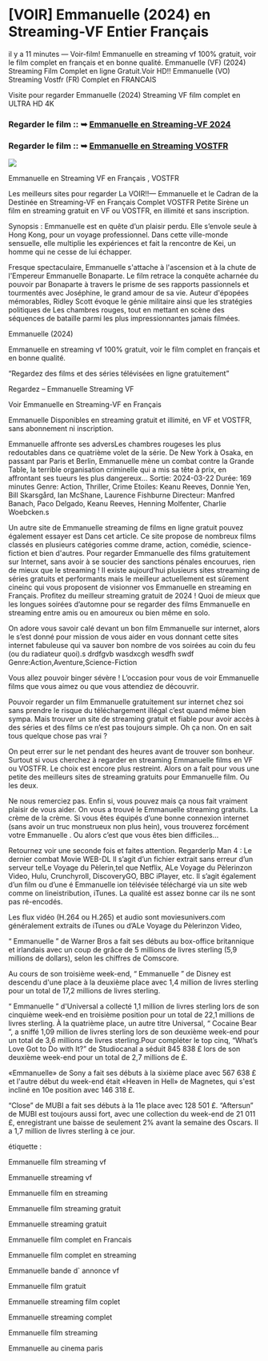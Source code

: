 # [VOIR] Emmanuelle (2024) en Streaming-VF Entier Français

il y a 11 minutes — Voir-film! Emmanuelle en streaming vf 100% gratuit, voir le film complet en français et en bonne qualité. Emmanuelle (VF) (2024) Streaming Film Complet en ligne Gratuit.Voir HD!! Emmanuelle (VO) Streaming Vostfr (FR) Complet en FRANCAIS

Visite pour regarder Emmanuelle (2024) Streaming VF film complet en ULTRA HD 4K

### Regarder le film :: ➥ [Emmanuelle en Streaming-VF 2024](https://t.co/vPgk3DeLTm)

### Regarder le film :: ➥ [Emmanuelle en Streaming VOSTFR](https://t.co/vPgk3DeLTm)

<p dir="auto"><a href="https://t.co/vPgk3DeLTm" title="PLAY NOW" rel="nofollow"><img src="https://i.imgur.com/jhNGoEt.gif" style="max-width: 100%;"></a></p>

Emmanuelle en Streaming VF en Français , VOSTFR

Les meilleurs sites pour regarder La VOIR!!— Emmanuelle et le Cadran de la Destinée en Streaming-VF en Français Complet VOSTFR Petite Sirène un film en streaming gratuit en VF ou VOSTFR, en illimité et sans inscription.

Synopsis : Emmanuelle est en quête d’un plaisir perdu. Elle s’envole seule à Hong Kong, pour un voyage professionnel. Dans cette ville-monde sensuelle, elle multiplie les expériences et fait la rencontre de Kei, un homme qui ne cesse de lui échapper.

Fresque spectaculaire, Emmanuelle s'attache à l'ascension et à la chute de l'Empereur Emmanuelle Bonaparte. Le film retrace la conquête acharnée du pouvoir par Bonaparte à travers le prisme de ses rapports passionnels et tourmentés avec Joséphine, le grand amour de sa vie. Auteur d'épopées mémorables, Ridley Scott évoque le génie militaire ainsi que les stratégies politiques de Les chambres rouges, tout en mettant en scène des séquences de bataille parmi les plus impressionnantes jamais filmées.

Emmanuelle (2024)

Emmanuelle en streaming vf 100% gratuit, voir le film complet en français et en bonne qualité.

“Regardez des films et des séries télévisées en ligne gratuitement”

Regardez – Emmanuelle Streaming VF

Voir Emmanuelle en Streaming-VF en Français

Emmanuelle Disponibles en streaming gratuit et illimité, en VF et VOSTFR, sans abonnement ni inscription.

Emmanuelle affronte ses adversLes chambres rougeses les plus redoutables dans ce quatrième volet de la série. De New York à Osaka, en passant par Paris et Berlin, Emmanuelle mène un combat contre la Grande Table, la terrible organisation criminelle qui a mis sa tête à prix, en affrontant ses tueurs les plus dangereux... Sortie: 2024-03-22 Durée: 169 minutes Genre: Action, Thriller, Crime Etoiles: Keanu Reeves, Donnie Yen, Bill Skarsgård, Ian McShane, Laurence Fishburne Directeur: Manfred Banach, Paco Delgado, Keanu Reeves, Henning Molfenter, Charlie Woebcken.s

Un autre site de Emmanuelle streaming de films en ligne gratuit pouvez également essayer est Dans cet article. Ce site propose de nombreux films classés en plusieurs catégories comme drame, action, comédie, science-fiction et bien d'autres. Pour regarder Emmanuelle des films gratuitement sur Internet, sans avoir à se soucier des sanctions pénales encourues, rien de mieux que le streaming ! Il existe aujourd’hui plusieurs sites streaming de séries gratuits et performants mais le meilleur actuellement est sûrement cineinc qui vous proposent de visionner vos Emmanuelle en streaming en Français. Profitez du meilleur streaming gratuit de 2024 ! Quoi de mieux que les longues soirées d’automne pour se regarder des films Emmanuelle en streaming entre amis ou en amoureux ou bien même en solo.

On adore vous savoir calé devant un bon film Emmanuelle sur internet, alors le s’est donné pour mission de vous aider en vous donnant cette sites internet fabuleuse qui va sauver bon nombre de vos soirées au coin du feu (ou du radiateur quoi).s drdfgvb wasdxcgh wesdfh swdf Genre:Action,Aventure,Science-Fiction

Vous allez pouvoir binger sévère ! L’occasion pour vous de voir Emmanuelle films que vous aimez ou que vous attendiez de découvrir.

Pouvoir regarder un film Emmanuelle gratuitement sur internet chez soi sans prendre le risque du téléchargement illégal c’est quand même bien sympa. Mais trouver un site de streaming gratuit et fiable pour avoir accès à des séries et des films ce n’est pas toujours simple. Oh ça non. On en sait tous quelque chose pas vrai ?

On peut errer sur le net pendant des heures avant de trouver son bonheur. Surtout si vous cherchez à regarder en streaming Emmanuelle films en VF ou VOSTFR. Le choix est encore plus restreint. Alors on a fait pour vous une petite des meilleurs sites de streaming gratuits pour Emmanuelle film. Ou les deux.

Ne nous remerciez pas. Enfin si, vous pouvez mais ça nous fait vraiment plaisir de vous aider. On vous a trouvé le Emmanuelle streaming gratuits. La crème de la crème. Si vous êtes équipés d’une bonne connexion internet (sans avoir un truc monstrueux non plus hein), vous trouverez forcément votre Emmanuelle . Ou alors c’est que vous êtes bien difficiles…

Retournez voir une seconde fois et faites attention. RegarderIp Man 4 : Le dernier combat Movie WEB-DL Il s’agit d’un fichier extrait sans erreur d’un serveur telLe Voyage du Pèlerin,tel que Netflix, ALe Voyage du Pèlerinzon Video, Hulu, Crunchyroll, DiscoveryGO, BBC iPlayer, etc. Il s’agit également d’un film ou d’une é Emmanuelle ion télévisée téléchargé via un site web comme on lineistribution, iTunes. La qualité est assez bonne car ils ne sont pas ré-encodés.

Les flux vidéo (H.264 ou H.265) et audio sont moviesunivers.com généralement extraits de iTunes ou d’ALe Voyage du Pèlerinzon Video,

“ Emmanuelle ” de Warner Bros a fait ses débuts au box-office britannique et irlandais avec un coup de grâce de 5 millions de livres sterling (5,9 millions de dollars), selon les chiffres de Comscore.

Au cours de son troisième week-end, “ Emmanuelle ” de Disney est descendu d'une place à la deuxième place avec 1,4 million de livres sterling pour un total de 17,2 millions de livres sterling.

“ Emmanuelle ” d'Universal a collecté 1,1 million de livres sterling lors de son cinquième week-end en troisième position pour un total de 22,1 millions de livres sterling. À la quatrième place, un autre titre Universal, “ Cocaine Bear ”, a sniffé 1,09 million de livres sterling lors de son deuxième week-end pour un total de 3,6 millions de livres sterling.Pour compléter le top cinq, “What’s Love Got to Do with It?” de Studiocanal a séduit 845 838 £ lors de son deuxième week-end pour un total de 2,7 millions de £.

«Emmanuelle» de Sony a fait ses débuts à la sixième place avec 567 638 £ et l'autre début du week-end était «Heaven in Hell» de Magnetes, qui s'est incliné en 10e position avec 146 318 £.

“Close” de MUBI a fait ses débuts à la 11e place avec 128 501 £. “Aftersun” de MUBI est toujours aussi fort, avec une collection du week-end de 21 011 £, enregistrant une baisse de seulement 2% avant la semaine des Oscars. Il a 1,7 million de livres sterling à ce jour.

étiquette :

Emmanuelle film streaming vf

Emmanuelle streaming vf

Emmanuelle film en streaming

Emmanuelle film streaming gratuit

Emmanuelle streaming gratuit

Emmanuelle film complet en Francais

Emmanuelle film complet en streaming

Emmanuelle bande d` annonce vf

Emmanuelle film gratuit

Emmanuelle streaming film coplet

Emmanuelle streaming complet

Emmanuelle film streaming

Emmanuelle au cinema paris
